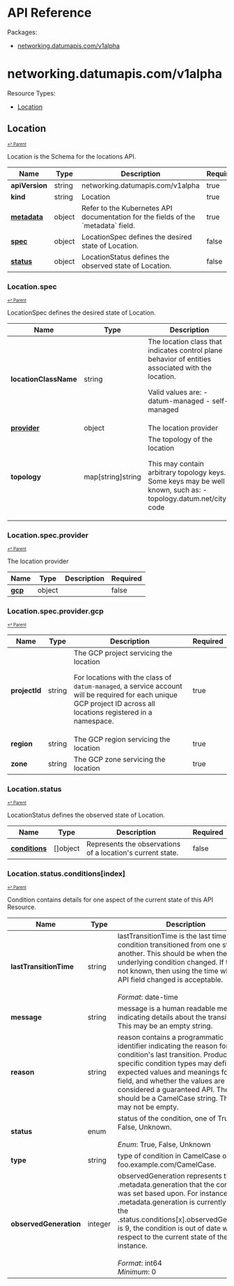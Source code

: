 # API Reference

Packages:

- [networking.datumapis.com/v1alpha](#networkingdatumapiscomv1alpha)

# networking.datumapis.com/v1alpha

Resource Types:

- [Location](#location)




## Location
<sup><sup>[↩ Parent](#networkingdatumapiscomv1alpha )</sup></sup>






Location is the Schema for the locations API.

<table>
    <thead>
        <tr>
            <th>Name</th>
            <th>Type</th>
            <th>Description</th>
            <th>Required</th>
        </tr>
    </thead>
    <tbody><tr>
      <td><b>apiVersion</b></td>
      <td>string</td>
      <td>networking.datumapis.com/v1alpha</td>
      <td>true</td>
      </tr>
      <tr>
      <td><b>kind</b></td>
      <td>string</td>
      <td>Location</td>
      <td>true</td>
      </tr>
      <tr>
      <td><b><a href="https://kubernetes.io/docs/reference/generated/kubernetes-api/v1.27/#objectmeta-v1-meta">metadata</a></b></td>
      <td>object</td>
      <td>Refer to the Kubernetes API documentation for the fields of the `metadata` field.</td>
      <td>true</td>
      </tr><tr>
        <td><b><a href="#locationspec">spec</a></b></td>
        <td>object</td>
        <td>
          LocationSpec defines the desired state of Location.<br/>
        </td>
        <td>false</td>
      </tr><tr>
        <td><b><a href="#locationstatus">status</a></b></td>
        <td>object</td>
        <td>
          LocationStatus defines the observed state of Location.<br/>
        </td>
        <td>false</td>
      </tr></tbody>
</table>


### Location.spec
<sup><sup>[↩ Parent](#location)</sup></sup>



LocationSpec defines the desired state of Location.

<table>
    <thead>
        <tr>
            <th>Name</th>
            <th>Type</th>
            <th>Description</th>
            <th>Required</th>
        </tr>
    </thead>
    <tbody><tr>
        <td><b>locationClassName</b></td>
        <td>string</td>
        <td>
          The location class that indicates control plane behavior of entities
associated with the location.

Valid values are:
	- datum-managed
	- self-managed<br/>
        </td>
        <td>true</td>
      </tr><tr>
        <td><b><a href="#locationspecprovider">provider</a></b></td>
        <td>object</td>
        <td>
          The location provider<br/>
        </td>
        <td>true</td>
      </tr><tr>
        <td><b>topology</b></td>
        <td>map[string]string</td>
        <td>
          The topology of the location

This may contain arbitrary topology keys. Some keys may be well known, such
as:
	- topology.datum.net/city-code<br/>
        </td>
        <td>true</td>
      </tr></tbody>
</table>


### Location.spec.provider
<sup><sup>[↩ Parent](#locationspec)</sup></sup>



The location provider

<table>
    <thead>
        <tr>
            <th>Name</th>
            <th>Type</th>
            <th>Description</th>
            <th>Required</th>
        </tr>
    </thead>
    <tbody><tr>
        <td><b><a href="#locationspecprovidergcp">gcp</a></b></td>
        <td>object</td>
        <td>
          <br/>
        </td>
        <td>false</td>
      </tr></tbody>
</table>


### Location.spec.provider.gcp
<sup><sup>[↩ Parent](#locationspecprovider)</sup></sup>





<table>
    <thead>
        <tr>
            <th>Name</th>
            <th>Type</th>
            <th>Description</th>
            <th>Required</th>
        </tr>
    </thead>
    <tbody><tr>
        <td><b>projectId</b></td>
        <td>string</td>
        <td>
          The GCP project servicing the location

For locations with the class of `datum-managed`, a service account will be
required for each unique GCP project ID across all locations registered in a
namespace.<br/>
        </td>
        <td>true</td>
      </tr><tr>
        <td><b>region</b></td>
        <td>string</td>
        <td>
          The GCP region servicing the location<br/>
        </td>
        <td>true</td>
      </tr><tr>
        <td><b>zone</b></td>
        <td>string</td>
        <td>
          The GCP zone servicing the location<br/>
        </td>
        <td>true</td>
      </tr></tbody>
</table>


### Location.status
<sup><sup>[↩ Parent](#location)</sup></sup>



LocationStatus defines the observed state of Location.

<table>
    <thead>
        <tr>
            <th>Name</th>
            <th>Type</th>
            <th>Description</th>
            <th>Required</th>
        </tr>
    </thead>
    <tbody><tr>
        <td><b><a href="#locationstatusconditionsindex">conditions</a></b></td>
        <td>[]object</td>
        <td>
          Represents the observations of a location's current state.<br/>
        </td>
        <td>false</td>
      </tr></tbody>
</table>


### Location.status.conditions[index]
<sup><sup>[↩ Parent](#locationstatus)</sup></sup>



Condition contains details for one aspect of the current state of this API Resource.

<table>
    <thead>
        <tr>
            <th>Name</th>
            <th>Type</th>
            <th>Description</th>
            <th>Required</th>
        </tr>
    </thead>
    <tbody><tr>
        <td><b>lastTransitionTime</b></td>
        <td>string</td>
        <td>
          lastTransitionTime is the last time the condition transitioned from one status to another.
This should be when the underlying condition changed.  If that is not known, then using the time when the API field changed is acceptable.<br/>
          <br/>
            <i>Format</i>: date-time<br/>
        </td>
        <td>true</td>
      </tr><tr>
        <td><b>message</b></td>
        <td>string</td>
        <td>
          message is a human readable message indicating details about the transition.
This may be an empty string.<br/>
        </td>
        <td>true</td>
      </tr><tr>
        <td><b>reason</b></td>
        <td>string</td>
        <td>
          reason contains a programmatic identifier indicating the reason for the condition's last transition.
Producers of specific condition types may define expected values and meanings for this field,
and whether the values are considered a guaranteed API.
The value should be a CamelCase string.
This field may not be empty.<br/>
        </td>
        <td>true</td>
      </tr><tr>
        <td><b>status</b></td>
        <td>enum</td>
        <td>
          status of the condition, one of True, False, Unknown.<br/>
          <br/>
            <i>Enum</i>: True, False, Unknown<br/>
        </td>
        <td>true</td>
      </tr><tr>
        <td><b>type</b></td>
        <td>string</td>
        <td>
          type of condition in CamelCase or in foo.example.com/CamelCase.<br/>
        </td>
        <td>true</td>
      </tr><tr>
        <td><b>observedGeneration</b></td>
        <td>integer</td>
        <td>
          observedGeneration represents the .metadata.generation that the condition was set based upon.
For instance, if .metadata.generation is currently 12, but the .status.conditions[x].observedGeneration is 9, the condition is out of date
with respect to the current state of the instance.<br/>
          <br/>
            <i>Format</i>: int64<br/>
            <i>Minimum</i>: 0<br/>
        </td>
        <td>false</td>
      </tr></tbody>
</table>
